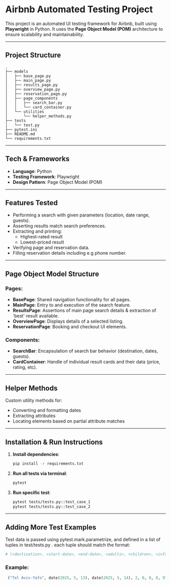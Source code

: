 # Airbnb Automated Testing Project

This project is an automated UI testing framework for Airbnb, built using **Playwright** in Python. It uses the **Page Object Model (POM)** architecture to ensure scalability and maintainability.

---

## Project Structure

```
.
├── models
│   ├── base_page.py
│   ├── main_page.py
│   ├── results_page.py
│   ├── overview_page.py
│   ├── reservation_page.py
│   ├── page_components
│   │   ├── search_bar.py
│   │   └── card_container.py
│   └── utilities
│       └── helper_methods.py
├── tests
│   └── test.py
├── pytest.ini
├── README.md
└── requirements.txt
```

---

## Tech & Frameworks

* **Language**: Python
* **Testing Framework**: Playwright
* **Design Pattern**: Page Object Model (POM)

---

## Features Tested

- Performing a search with given parameters (location, date range, guests).
- Asserting results match search preferences.
- Extracting and printing:
  - Highest-rated result
  - Lowest-priced result
- Verifying page and reservation data.
- Filling reservation details including e.g phone number.

---

## Page Object Model Structure

### Pages:

* **BasePage**: Shared navigation functionality for all pages.
* **MainPage**: Entry to and execution of the search feature.
* **ResultsPage**: Assertions of main page search details & extraction of 'best' result available.
* **OverviewPage**: Displays details of a selected listing.
* **ReservationPage**: Booking and checkout UI elements.

### Components:

* **SearchBar**: Encapsulation of search bar behavior (destination, dates, guests).
* **CardContainer**: Handle of individual result cards and their data (price, rating, etc).

---

## Helper Methods

Custom utility methods for:

* Converting and formatting dates
* Extracting attributes
* Locating elements based on partial attribute matches

---

## Installation & Run Instructions

1. **Install dependencies**:

   ```bash
   pip install -r requirements.txt
   ```

2. **Run all tests via terminal**:

   ```bash
   pytest
   ```

3. **Run specific test**:

   ```bash
   pytest tests/tests.py::test_case_1
   pytest tests/tests.py::test_case_2
   ```
---

## Adding More Test Examples

Test data is passed using pytest.mark.parametrize, and defined in a list of tuples in test/tests.py .
each tuple should match the format:

   ```python
   # (<destination>, <start-date>, <end-date>, <adults>, <children>, <infants>, <pets>, <prefix>, <9-digit-phone>)
   ```
### Example:

   ```python
    ("Tel Aviv-Yafo", date(2025, 5, 13), date(2025, 5, 14), 2, 0, 0, 0, 972, 123456789)
   ```